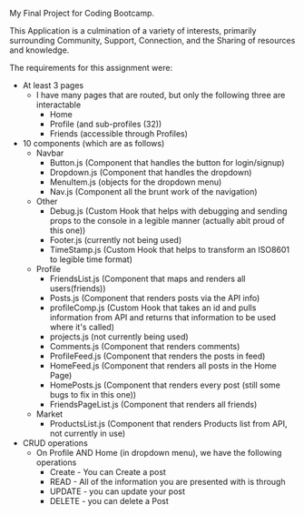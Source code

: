 My Final Project for Coding Bootcamp.

This Application is a culmination of a variety of interests, primarily surrounding Community, Support, Connection, and the Sharing of resources and knowledge. 

The requirements for this assignment were:
- At least 3 pages
    - I have many pages that are routed, but only the following three are interactable
        - Home
        - Profile (and sub-profiles (32))
        - Friends (accessible through Profiles)
- 10 components (which are as follows)
    - Navbar
        - Button.js (Component that handles the button for login/signup)
        - Dropdown.js (Component that handles the dropdown)
        - MenuItem.js (objects for the dropdown menu)
        - Nav.js (Component all the brunt work of the navigation)
    - Other
        - Debug.js (Custom Hook that helps with debugging and sending props to the console in a legible manner (actually abit proud of this one))
        - Footer.js (currently not being used)
        - TimeStamp.js (Custom Hook that helps to transform an ISO8601 to legible time format)
    - Profile
        - FriendsList.js (Component that maps and renders all users(friends))
        - Posts.js (Component that renders posts via the API info)
        - profileComp.js (Custom Hook that takes an id and pulls information from API and returns that information to be used where it's called)
        - projects.js (not currently being used)
        - Comments.js (Component that renders comments)
        - ProfileFeed.js (Component that renders the posts in feed)
        - HomeFeed.js (Component that renders all posts in the Home Page)
        - HomePosts.js (Component that renders every post (still some bugs to fix in this one))
        - FriendsPageList.js (Component that renders all friends)
    - Market
        - ProductsList.js (Component that renders Products list from API, not currently in use)
- CRUD operations
    - On Profile AND Home (in dropdown menu), we have the following operations
        - Create - You can Create a post
        - READ - All of the information you are presented with is through
        - UPDATE - you can update your post 
        - DELETE - you can delete a Post


